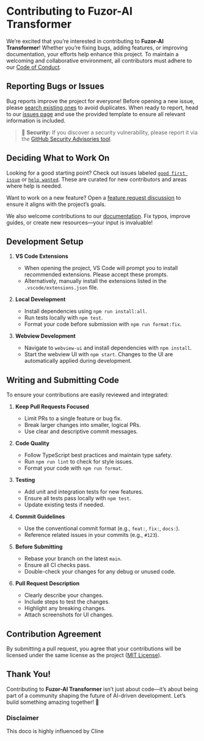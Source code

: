 # Contributing to Fuzor-AI Transformer

We’re excited that you’re interested in contributing to **Fuzor-AI Transformer**! Whether you’re fixing bugs, adding features, or improving documentation, your efforts help enhance this project. To maintain a welcoming and collaborative environment, all contributors must adhere to our [Code of Conduct](CODE_OF_CONDUCT.md).

## Reporting Bugs or Issues

Bug reports improve the project for everyone! Before opening a new issue, please [search existing ones](https://github.com/Deloitte-Australia/fuzor-ai-transformer/issues) to avoid duplicates. When ready to report, head to our [issues page](https://github.com/Deloitte-Australia/fuzor-ai-transformer/issues/new/choose) and use the provided template to ensure all relevant information is included.

> 🔐 **Security:** If you discover a security vulnerability, please report it via the [GitHub Security Advisories tool](https://github.com/Deloitte-Australia/fuzor-ai-transformer/security/advisories/new).

## Deciding What to Work On

Looking for a good starting point? Check out issues labeled [`good first issue`](https://github.com/Deloitte-Australia/fuzor-ai-transformer/labels/good%20first%20issue) or [`help wanted`](https://github.com/Deloitte-Australia/fuzor-ai-transformer/labels/help%20wanted). These are curated for new contributors and areas where help is needed.

Want to work on a new feature? Open a [feature request discussion](https://github.com/Deloitte-Australia/fuzor-ai-transformer/discussions/categories/feature-requests) to ensure it aligns with the project’s goals.

We also welcome contributions to our [documentation](https://github.com/Deloitte-Australia/fuzor-ai-transformer/tree/main/docs). Fix typos, improve guides, or create new resources—your input is invaluable!

## Development Setup

1. **VS Code Extensions**

    - When opening the project, VS Code will prompt you to install recommended extensions. Please accept these prompts.
    - Alternatively, manually install the extensions listed in the `.vscode/extensions.json` file.

2. **Local Development**

    - Install dependencies using `npm run install:all`.
    - Run tests locally with `npm test`.
    - Format your code before submission with `npm run format:fix`.

3. **Webview Development**
    - Navigate to `webview-ui` and install dependencies with `npm install`.
    - Start the webview UI with `npm start`. Changes to the UI are automatically applied during development.

## Writing and Submitting Code

To ensure your contributions are easily reviewed and integrated:

1. **Keep Pull Requests Focused**

    - Limit PRs to a single feature or bug fix.
    - Break larger changes into smaller, logical PRs.
    - Use clear and descriptive commit messages.

2. **Code Quality**

    - Follow TypeScript best practices and maintain type safety.
    - Run `npm run lint` to check for style issues.
    - Format your code with `npm run format`.

3. **Testing**

    - Add unit and integration tests for new features.
    - Ensure all tests pass locally with `npm test`.
    - Update existing tests if needed.

4. **Commit Guidelines**

    - Use the conventional commit format (e.g., `feat:`, `fix:`, `docs:`).
    - Reference related issues in your commits (e.g., `#123`).

5. **Before Submitting**

    - Rebase your branch on the latest `main`.
    - Ensure all CI checks pass.
    - Double-check your changes for any debug or unused code.

6. **Pull Request Description**
    - Clearly describe your changes.
    - Include steps to test the changes.
    - Highlight any breaking changes.
    - Attach screenshots for UI changes.

## Contribution Agreement

By submitting a pull request, you agree that your contributions will be licensed under the same license as the project ([MIT License](LICENSE)).

## Thank You!

Contributing to **Fuzor-AI Transformer** isn’t just about code—it’s about being part of a community shaping the future of AI-driven development. Let’s build something amazing together! 🚀

### Disclaimer

This doco is highly influenced by Cline
